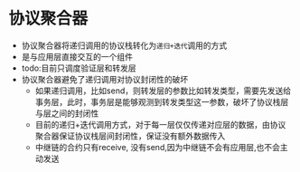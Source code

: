 # 协议聚合器
* 协议聚合器将递归调用的协议栈转化为`递归+迭代`调用的方式
* 是与应用层直接交互的一个组件
* todo:目前只调度验证层和转发层
* 协议聚合器避免了递归调用对协议封闭性的破坏
  * 如果递归调用，比如send，则转发层的参数比如转发类型，需要先发送给事务层，此时，事务层是能够观测到转发类型这一参数，破坏了协议栈层与层之间的封闭性
  * 目前的递归+迭代调用方式，对于每一层仅仅传递对应层的数据，由协议聚合器保证协议栈层间封闭性，保证没有额外数据传入
  * 中继链的合约只有receive, 没有send,因为中继链不会有应用层,也不会主动发送